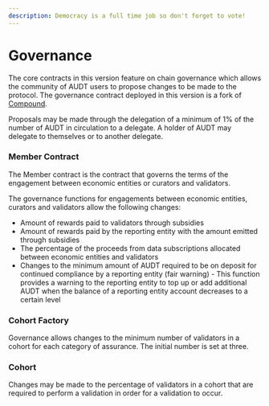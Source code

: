 ```yaml
---
description: Democracy is a full time job so don't forget to vote!
---
```


# Governance

The core contracts in this version feature on chain governance which allows the community of AUDT users to propose changes to be made to the protocol. The governance contract deployed in this version is a fork of [Compound](https://compound.finance/docs/governance).

Proposals may be made through the delegation of a minimum of 1% of the number of AUDT in circulation to a delegate. A holder of AUDT may delegate to themselves or to another delegate.&#x20;

### Member Contract&#x20;

The Member contract is the contract that governs the terms of the engagement between economic entities or curators and validators.&#x20;

The governance functions for engagements between economic entities, curators and validators allow the following changes:&#x20;

* Amount of rewards paid to validators through subsidies
* Amount of rewards paid by the reporting entity with the amount emitted through subsidies&#x20;
* The percentage of the proceeds from data subscriptions allocated between economic entities and validators&#x20;
* Changes to the minimum amount of AUDT required to be on deposit for continued compliance by a reporting entity (fair warning) - This function provides a warning to the reporting entity to top up or add additional AUDT when the balance of a reporting entity account decreases to a certain level

### Cohort Factory

Governance allows changes to the minimum number of validators in a cohort for each category of assurance. The initial number is set at three.

### Cohort

Changes may be made to the percentage of validators in a cohort that are required to perform a validation in order for a validation to occur.
